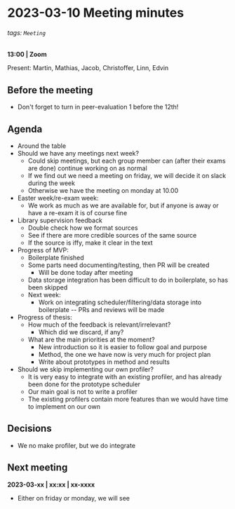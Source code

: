 # 2023-03-10 Meeting minutes
###### tags: `Meeting`
**13:00 | Zoom**

Present: Martin, Mathias, Jacob, Christoffer, Linn, Edvin

## Before the meeting
* Don't forget to turn in peer-evaluation 1 before the 12th! 

## Agenda
* Around the table
* Should we have any meetings next week?
  * Could skip meetings, but each group member can (after their exams are done) continue working on as normal
  * If we find out we need a meeting on friday, we will decide it on slack during the week
  * Otherwise we have the meeting on monday at 10.00
* Easter week/re-exam week:
  * We work as much as we are available for, but if anyone is away or have a re-exam it is of course fine
* Library supervision feedback
  * Double check how we format sources
  * See if there are more credible sources of the same source
  * If the source is iffy, make it clear in the text
* Progress of MVP:
  * Boilerplate finished
  * Some parts need documenting/testing, then PR will be created
    * Will be done today after meeting
  * Data storage integration has been difficult to do in boilerplate, so has been skipped
  * Next week: 
    * Work on integrating scheduler/filtering/data storage into boilerplate -- PRs and reviews will be made
* Progress of thesis:
  * How much of the feedback is relevant/irrelevant?
    * Which did we discard, if any?
  * What are the main priorities at the moment?
    * New introduction so it is easier to follow goal and purpose
    * Method, the one we have now is very much for project plan
    * Write about prototypes in method and results
* Should we skip implementing our own profiler?
  * It is very easy to integrate with an existing profiler, and has already been done for the prototype scheduler
  * Our main goal is not to write a profiler
  * The existing profilers contain more features than we would have time to implement on our own

## Decisions
* We no make profiler, but we do integrate 

## Next meeting

**2023-03-xx | xx:xx | xx-xxxx**

* Either on friday or monday, we will see